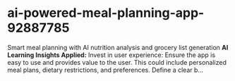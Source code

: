 # ai-powered-meal-planning-app-92887785
Smart meal planning with AI nutrition analysis and grocery list generation  **AI Learning Insights Applied:**  Invest in user experience: Ensure the app is easy to use and provides value to the user. This could include personalized meal plans, dietary restrictions, and preferences.  Define a clear b...
